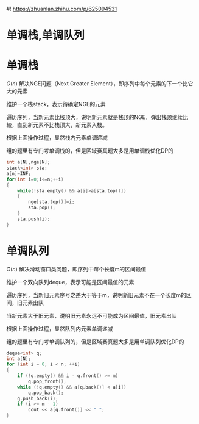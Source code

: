 #! https://zhuanlan.zhihu.com/p/625094531
# 单调栈,单调队列
# 单调栈
$O(n)$ 解决NGE问题（Next Greater Element），即序列中每个元素的下一个比它大的元素

维护一个栈stack，表示待确定NGE的元素

遍历序列，当新元素比栈顶大，说明新元素就是栈顶的NGE，弹出栈顶继续比较，直到新元素不比栈顶大，新元素入栈。

根据上面操作过程，显然栈内元素单调递减

组的题里有专门考单调栈的，但是区域赛真题大多是用单调栈优化DP的

```cpp
int a[N],nge[N];
stack<int> sta;
a[n]=INF;
for(int i=0;i<=n;++i)
{
    while(!sta.empty() && a[i]>a[sta.top()])
    {
        nge[sta.top()]=i;
        sta.pop();
    }
    sta.push(i);
}
```
# 单调队列
$O(n)$ 解决滑动窗口类问题，即序列中每个长度m的区间最值

维护一个双向队列deque，表示可能是区间最值的元素

遍历序列，当新旧元素序号之差大于等于m，说明新旧元素不在一个长度m的区间，旧元素出队

当新元素大于旧元素，说明旧元素永远不可能成为区间最值，旧元素出队

根据上面操作过程，显然队列内元素单调递减

组的题里有专门考单调队列的，但是区域赛真题大多是用单调队列优化DP的
```cpp
deque<int> q;
int a[N];
for (int i = 0; i < n; ++i)
{
    if (!q.empty() && i - q.front() >= m)
        q.pop_front();
    while (!q.empty() && a[q.back()] < a[i])
        q.pop_back();
    q.push_back(i);
    if (i >= m - 1)
        cout << a[q.front()] << " ";
}
```